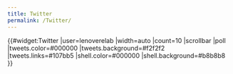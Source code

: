 ```yaml
---
title: Twitter
permalink: /Twitter/
---
```


{{\#widget:Twitter |user=lenoverelab |width=auto |count=10 |scrollbar |poll |tweets.color=\#000000 |tweets.background=\#f2f2f2 |tweets.links=\#107bb5 |shell.color=\#000000 |shell.background=\#b8b8b8 }}